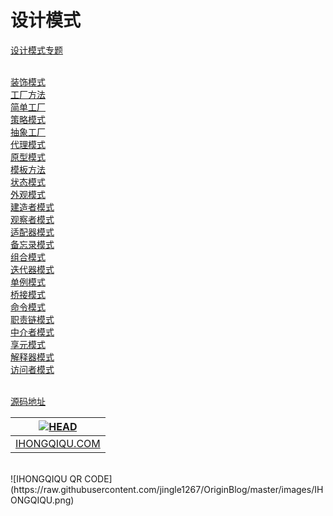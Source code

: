 设计模式
=======

[设计模式专题](http://ihongqiqu.com/categories/%E8%AE%BE%E8%AE%A1%E6%A8%A1%E5%BC%8F/) <br> <br>

[装饰模式](https://github.com/worthed/OriginBlog/blob/master/articles/DecoratorPattern.md) <br>
[工厂方法](https://github.com/worthed/OriginBlog/blob/master/articles/FactoryMethodPattern.md) <br>
[简单工厂](https://github.com/worthed/OriginBlog/blob/master/articles/SimpleFactoryPattern.md) <br>
[策略模式](https://github.com/worthed/OriginBlog/blob/master/articles/StrategyPattern.md) <br>
[抽象工厂](https://github.com/worthed/OriginBlog/blob/master/articles/AbstractFactoryPattern.md) <br>
[代理模式](https://github.com/worthed/OriginBlog/blob/master/articles/ProxyPattern.md) <br>
[原型模式](https://github.com/worthed/OriginBlog/blob/master/articles/PrototypePattern.md) <br>
[模板方法](https://github.com/worthed/OriginBlog/blob/master/articles/TemplateMethodPattern.md) <br>
[状态模式](https://github.com/worthed/OriginBlog/blob/master/articles/StatePattern.md) <br> 
[外观模式](https://github.com/worthed/OriginBlog/blob/master/articles/FacadePattern.md) <br>
[建造者模式](https://github.com/worthed/OriginBlog/blob/master/articles/BuilderPattern.md) <br> 
[观察者模式](https://github.com/worthed/OriginBlog/blob/master/articles/ObserverPattern.md) <br>
[适配器模式](https://github.com/worthed/OriginBlog/blob/master/articles/AdapterPattern.md) <br> 
[备忘录模式](https://github.com/worthed/OriginBlog/blob/master/articles/MementoPattern.md) <br>
[组合模式](https://github.com/worthed/OriginBlog/blob/master/articles/CompositePattern.md) <br>
[迭代器模式](https://github.com/worthed/OriginBlog/blob/master/articles/IteratorPattern.md) <br>
[单例模式](https://github.com/worthed/OriginBlog/blob/master/articles/SingletonPattern.md) <br> 
[桥接模式](https://github.com/worthed/OriginBlog/blob/master/articles/BridgePattern.md) <br>
[命令模式](https://github.com/worthed/OriginBlog/blob/master/articles/CommandPattern.md) <br>
[职责链模式](https://github.com/worthed/OriginBlog/blob/master/articles/ChainOfResponsibilityPattern.md) <br>
[中介者模式](https://github.com/worthed/OriginBlog/blob/master/articles/MediatorPattern.md) <br>
[享元模式](https://github.com/worthed/OriginBlog/blob/master/articles/FlyweightPattern.md) <br>
[解释器模式](https://github.com/worthed/OriginBlog/blob/master/articles/InterpreterPattern.md) <br>
[访问者模式](https://github.com/worthed/OriginBlog/blob/master/articles/VisitorPattern.md) <br> <br>

[源码地址](https://github.com/jingle1267/DesignPattern) <br>

| [![HEAD](https://avatars2.githubusercontent.com/u/3887795?v=2&s=120)](http://worthed.com "Visit worthed.com") |
|---|
| [IHONGQIQU.COM](http://ihongqiqu.com) |
<br>
![IHONGQIQU QR CODE](https://raw.githubusercontent.com/jingle1267/OriginBlog/master/images/IHONGQIQU.png)


